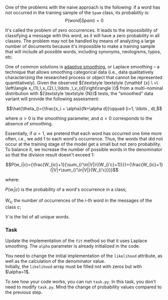 One of the problems with the naive approach is the following: if a word has not occurred in the training sample of the 
`Spam` class, its probability is:
$$P(word|Spam)=0$$

It's called the problem of zero occurrences. It leads to the impossibility of classifying a message
with this word, as it will have a zero probability in all classes. The problem may not be handled by means
of analyzing a large number of documents because it's impossible to make a training sample that will include 
all possible words, including synonyms, neologisms, typos, etc.

One of common solutions is [adaptive smoothing](https://en.wikipedia.org/wiki/Laplace_smoothing), or Laplace smoothing –
a technique that allows smoothing categorical data (i.e., data qualitatively characterizing the researched process or object
that cannot be represented quantitatively).
Given the observed ${\textstyle \textstyle {\mathbf {x} \ =\ \left\langle x_{1},\,x_{2},\,\ldots ,\,x_{d}\right\rangle }}$ 
from a multi-nominal distribution with ${\textstyle \textstyle {N}}$ 
tests, the “smoothed” data variant will provide the following assessment:


$$\hat{\theta_i}={\frac{x_i + \alpha}{N+\alpha d}}\qquad (i=1, \ldots , d),$$


where $α > 0$ is the smoothing parameter, and $α = 0$ corresponds to the absence of smoothing.

Essentially, if $α = 1$, we pretend that each word has occurred one time more often, i.e.,
we add 1 to each word's occurrence. Thus, the words that did not occur at the training stage of the model get a small
but not zero probability. To balance it, we increase
the number of possible words in the denominator so that the division result doesn't exceed 1:

$$P(w_i|c)={\frac{W_{ic}+1}{\sum_{i'\in|V|}{(W_{i'c}+1)}}}={\frac{W_{ic}+1}{|V|+\sum_{i'\in|V|}{W_{i'c}}}}$$

where: 

$P(w_i|c)$ is the probability of a word's occurrence in a class;

$W_{ic}$ the number of occurrences of the $i$-th word in the messages of the class $c$;

$V$ is the list of all unique words.


### Task
Update the implementation of the `fit` method so that it uses Laplace smoothing.
The `alpha` parameter is already initialized in the code.

<div class="hint">
You need to change the initial implementation of the <code>likelihood</code> attribute, as well as the calculation
of the denominator value. </div>

<div class="hint">
Initially, the <code>likelihood</code> array must be filled not with zeros but with $\alpha=1$. </div>

To see how your code works, you can run `task.py`.
In this task, you don't need to modify `task.py`. Mind the change of probability values compared to the previous 
step.
